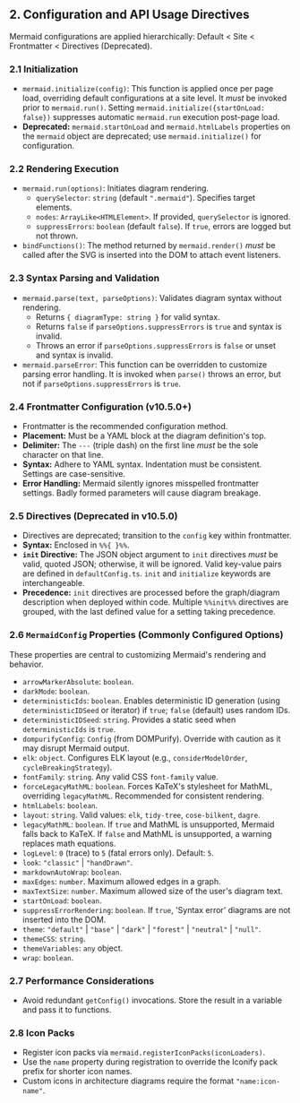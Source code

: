 
## 2. Configuration and API Usage Directives

Mermaid configurations are applied hierarchically: Default < Site < Frontmatter < Directives (Deprecated).

### 2.1 Initialization
*   `mermaid.initialize(config)`: This function is applied once per page load, overriding default configurations at a site level. It *must* be invoked prior to `mermaid.run()`. Setting `mermaid.initialize({startOnLoad: false})` suppresses automatic `mermaid.run` execution post-page load.
*   **Deprecated:** `mermaid.startOnLoad` and `mermaid.htmlLabels` properties on the `mermaid` object are deprecated; use `mermaid.initialize()` for configuration.

### 2.2 Rendering Execution
*   `mermaid.run(options)`: Initiates diagram rendering.
    *   `querySelector`: `string` (default `".mermaid"`). Specifies target elements.
    *   `nodes`: `ArrayLike<HTMLElement>`. If provided, `querySelector` is ignored.
    *   `suppressErrors`: `boolean` (default `false`). If `true`, errors are logged but not thrown.
*   `bindFunctions()`: The method returned by `mermaid.render()` *must* be called after the SVG is inserted into the DOM to attach event listeners.

### 2.3 Syntax Parsing and Validation
*   `mermaid.parse(text, parseOptions)`: Validates diagram syntax without rendering.
    *   Returns `{ diagramType: string }` for valid syntax.
    *   Returns `false` if `parseOptions.suppressErrors` is `true` and syntax is invalid.
    *   Throws an error if `parseOptions.suppressErrors` is `false` or unset and syntax is invalid.
*   `mermaid.parseError`: This function can be overridden to customize parsing error handling. It is invoked when `parse()` throws an error, but not if `parseOptions.suppressErrors` is `true`.

### 2.4 Frontmatter Configuration (v10.5.0+)
*   Frontmatter is the recommended configuration method.
*   **Placement:** Must be a YAML block at the diagram definition's top.
*   **Delimiter:** The `---` (triple dash) on the first line *must* be the sole character on that line.
*   **Syntax:** Adhere to YAML syntax. Indentation must be consistent. Settings are case-sensitive.
*   **Error Handling:** Mermaid silently ignores misspelled frontmatter settings. Badly formed parameters will cause diagram breakage.

### 2.5 Directives (Deprecated in v10.5.0)
*   Directives are deprecated; transition to the `config` key within frontmatter.
*   **Syntax:** Enclosed in `%%{ }%%`.
*   **`init` Directive:** The JSON object argument to `init` directives *must* be valid, quoted JSON; otherwise, it will be ignored. Valid key-value pairs are defined in `defaultConfig.ts`. `init` and `initialize` keywords are interchangeable.
*   **Precedence:** `init` directives are processed before the graph/diagram description when deployed within code. Multiple `%%init%%` directives are grouped, with the last defined value for a setting taking precedence.

### 2.6 `MermaidConfig` Properties (Commonly Configured Options)
These properties are central to customizing Mermaid's rendering and behavior.
*   `arrowMarkerAbsolute`: `boolean`.
*   `darkMode`: `boolean`.
*   `deterministicIds`: `boolean`. Enables deterministic ID generation (using `deterministicIDSeed` or iterator) if `true`; `false` (default) uses random IDs.
*   `deterministicIDSeed`: `string`. Provides a static seed when `deterministicIds` is `true`.
*   `dompurifyConfig`: `Config` (from DOMPurify). Override with caution as it may disrupt Mermaid output.
*   `elk`: `object`. Configures ELK layout (e.g., `considerModelOrder`, `cycleBreakingStrategy`).
*   `fontFamily`: `string`. Any valid CSS `font-family` value.
*   `forceLegacyMathML`: `boolean`. Forces KaTeX's stylesheet for MathML, overriding `legacyMathML`. Recommended for consistent rendering.
*   `htmlLabels`: `boolean`.
*   `layout`: `string`. Valid values: `elk`, `tidy-tree`, `cose-bilkent`, `dagre`.
*   `legacyMathML`: `boolean`. If `true` and MathML is unsupported, Mermaid falls back to KaTeX. If `false` and MathML is unsupported, a warning replaces math equations.
*   `logLevel`: `0` (trace) to `5` (fatal errors only). Default: `5`.
*   `look`: `"classic"` | `"handDrawn"`.
*   `markdownAutoWrap`: `boolean`.
*   `maxEdges`: `number`. Maximum allowed edges in a graph.
*   `maxTextSize`: `number`. Maximum allowed size of the user's diagram text.
*   `startOnLoad`: `boolean`.
*   `suppressErrorRendering`: `boolean`. If `true`, 'Syntax error' diagrams are not inserted into the DOM.
*   `theme`: `"default"` | `"base"` | `"dark"` | `"forest"` | `"neutral"` | `"null"`.
*   `themeCSS`: `string`.
*   `themeVariables`: `any` object.
*   `wrap`: `boolean`.

### 2.7 Performance Considerations
*   Avoid redundant `getConfig()` invocations. Store the result in a variable and pass it to functions.

### 2.8 Icon Packs
*   Register icon packs via `mermaid.registerIconPacks(iconLoaders)`.
*   Use the `name` property during registration to override the Iconify pack prefix for shorter icon names.
*   Custom icons in architecture diagrams require the format `"name:icon-name"`.
